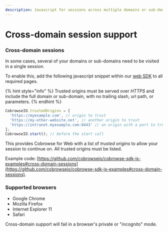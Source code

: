```yaml
---
description: Javascript for sessions across multiple domains or sub-domains.
---
```


# Cross-domain session support

### Cross-domain sessions

In some cases, several of your domains or sub-domains need to be visited in a single session.

To enable this, add the following javascript snippet within our [web SDK](../../../sdk-installation/web.md) to all required pages.&#x20;

{% hint style="info" %}
Trusted origins must be served over _HTTPS_ and include the full domain or sub-domain, with no trailing slash, url path, or parameters.
{% endhint %}

```javascript
CobrowseIO.trustedOrigins = [
  'https://myexample.com', // origin to trust
  'https://my-other-website.net', // another origin to trust
  'https://intranet.myexample.com:8443' // an origin with a port to trust
];
CobrowseIO.start(); // before the start call
```

This provides Cobrowse for Web with a list of _trusted origins_ to allow your session to continue on. All trusted origins must be listed.&#x20;

Example code: [https://github.com/cobrowseio/cobrowse-sdk-js-examples#cross-domain-sessions](https://github.com/cobrowseio/cobrowse-sdk-js-examples#cross-domain-sessions).

### Supported browsers

* Google Chrome
* Mozilla Firefox
* Internet Explorer 11
* Safari

Cross-domain support will fail in a browser's private or "incognito" mode.

